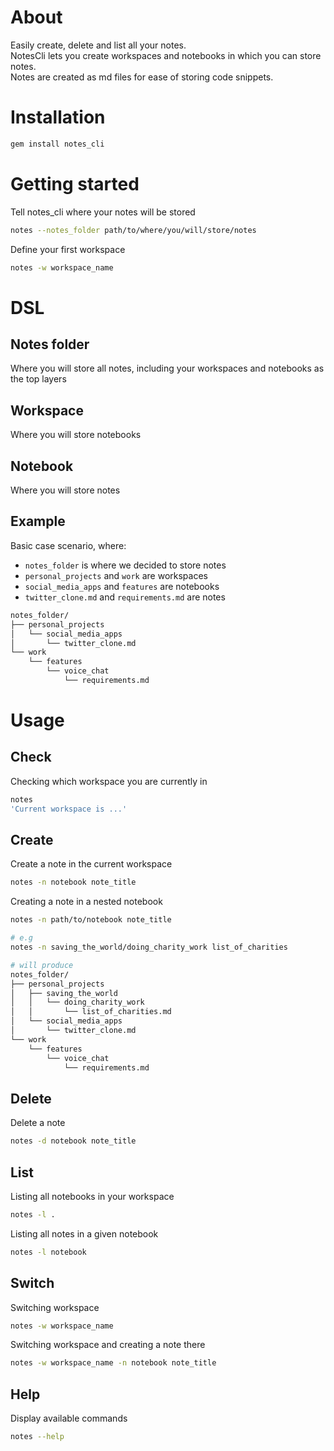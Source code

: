 # About
Easily create, delete and list all your notes.  
NotesCli lets you create workspaces and notebooks in which you can store notes.  
Notes are created as md files for ease of storing code snippets.

# Installation
```bash 
gem install notes_cli
```

# Getting started

Tell notes_cli where your notes will be stored
```bash
notes --notes_folder path/to/where/you/will/store/notes
```

Define your first workspace
```bash
notes -w workspace_name
```

# DSL
## Notes folder
Where you will store all notes, including your workspaces and notebooks as the top layers

## Workspace
Where you will store notebooks

## Notebook
Where you will store notes

## Example
Basic case scenario, where:  
- `notes_folder` is where we decided to store notes  
- `personal_projects` and `work` are workspaces  
- `social_media_apps` and `features` are notebooks   
- `twitter_clone.md` and `requirements.md` are notes  

```bash
notes_folder/
├── personal_projects
│   └── social_media_apps
│       └── twitter_clone.md
└── work
    └── features
        └── voice_chat
            └── requirements.md
```

# Usage
## Check
Checking which workspace you are currently in
```bash
notes
'Current workspace is ...'
```

## Create
Create a note in the current workspace
```bash
notes -n notebook note_title
```

Creating a note in a nested notebook
```bash
notes -n path/to/notebook note_title
```
```bash
# e.g
notes -n saving_the_world/doing_charity_work list_of_charities

# will produce
notes_folder/
├── personal_projects
│   ├── saving_the_world
│   │   └── doing_charity_work
│   │       └── list_of_charities.md
│   └── social_media_apps
│       └── twitter_clone.md
└── work
    └── features
        └── voice_chat
            └── requirements.md
```

## Delete
Delete a note
```bash
notes -d notebook note_title
```

## List
Listing all notebooks in your workspace
```bash
notes -l .
```

Listing all notes in a given notebook
```bash
notes -l notebook
```

## Switch
Switching workspace
```bash
notes -w workspace_name
```

Switching workspace and creating a note there
```bash
notes -w workspace_name -n notebook note_title
```

## Help
Display available commands

```bash
notes --help
```
